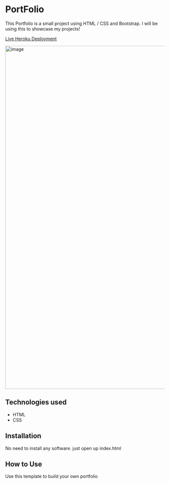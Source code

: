 # PortFolio
This Portfolio is a small project using HTML / CSS and Bootstrap. I will be using this to showcase my projects!

[Live Heroku Deployment](https://portfolio-mukeshraj.herokuapp.com/)


 <img width="1080" alt="image" src="https://user-images.githubusercontent.com/100840426/158320523-b1ad1b59-18d7-4cff-a1d3-32c2dc5d5454.png">

## Technologies used

* HTML
* CSS

## Installation

No need to install any software. just open up index.html

## How to Use

Use this template to build your own portfolio
